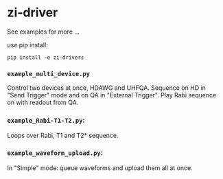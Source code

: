 # zi-driver

See examples for more ...

use pip install:
```
pip install -e zi-drivers
```


### `example_multi_device.py`

Control two devices at once, HDAWG and UHFQA. Sequence on HD in "Send Trigger" mode and on QA in "External Trigger". Play Rabi sequence on with readout from QA.

### `example_Rabi-T1-T2.py`:

Loops over Rabi, T1 and T2* sequence.


### `example_waveform_upload.py`:

In "Simple" mode: queue waveforms and upload them all at once.
